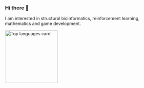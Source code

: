 ### Hi there 👋

I am interested in structural bioinformatics, reinforcement learning, mathematics and game development. 


<img src="https://github-readme-stats.vercel.app/api/top-langs/?username=anmole17&layout=compact&theme=omni&count_private=true" height="172" alt="Top languages card"/> 
